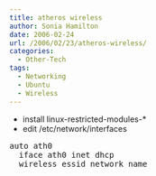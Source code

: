 ```yaml
---
title: atheros wireless
author: Sonia Hamilton
date: 2006-02-24
url: /2006/02/23/atheros-wireless/
categories:
  - Other-Tech
tags:
  - Networking
  - Ubuntu
  - Wireless
---
```

  * install linux-restricted-modules-* 
  * edit /etc/network/interfaces 

<pre>auto ath0
  iface ath0 inet dhcp
  wireless_essid network_name
</pre>
